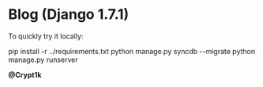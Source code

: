 Blog (Django 1.7.1)
===========
To quickly try it locally:

pip install -r ../requirements.txt
python manage.py syncdb --migrate
python manage.py runserver

**@Crypt1k**
